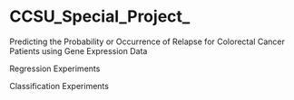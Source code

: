 # CCSU_Special_Project_
Predicting the Probability or Occurrence of Relapse for Colorectal Cancer Patients using Gene Expression Data

Regression Experiments

Classification Experiments
